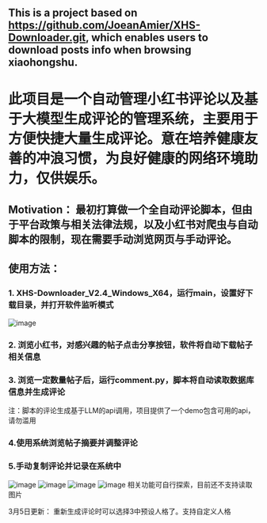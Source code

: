 ## This is a project based on https://github.com/JoeanAmier/XHS-Downloader.git, which enables users to download posts info when browsing xiaohongshu.

# 此项目是一个自动管理小红书评论以及基于大模型生成评论的管理系统，主要用于方便快捷大量生成评论。意在培养健康友善的冲浪习惯，为良好健康的网络环境助力，仅供娱乐。
## Motivation： 最初打算做一个全自动评论脚本，但由于平台政策与相关法律法规，以及小红书对爬虫与自动脚本的限制，现在需要手动浏览网页与手动评论。
## 使用方法：
### 1. XHS-Downloader_V2.4_Windows_X64，运行main，设置好下载目录，并打开软件监听模式
![image](https://github.com/user-attachments/assets/317b7dc6-0f4f-467e-83ae-ce6147ea76b1)
### 2. 浏览小红书，对感兴趣的帖子点击分享按钮，软件将自动下载帖子相关信息
### 3. 浏览一定数量帖子后，运行comment.py，脚本将自动读取数据库信息并生成评论
注：脚本的评论生成基于LLM的api调用，项目提供了一个demo包含可用的api，请勿滥用
### 4.使用系统浏览帖子摘要并调整评论
### 5.手动复制评论并记录在系统中
![image](https://github.com/user-attachments/assets/e7400569-45f7-4e89-aa34-a1cbe705bcb8)
![image](https://github.com/user-attachments/assets/cddcc35d-3ecd-4e2c-a794-3d1e78358f05)
![image](https://github.com/user-attachments/assets/1793b8ba-f665-4e88-ab8f-d135653cb654)
![image](https://github.com/user-attachments/assets/a43c317f-223d-4103-aa8a-687cb52ff3c0)
相关功能可自行探索，目前还不支持读取图片

3月5日更新： 重新生成评论时可以选择3中预设人格了。支持自定义人格
